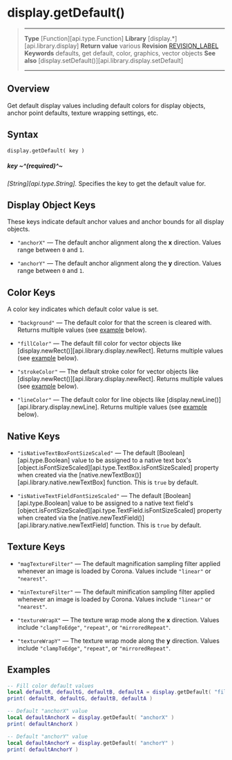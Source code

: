 
# display.getDefault()

> --------------------- ------------------------------------------------------------------------------------------
> __Type__              [Function][api.type.Function]
> __Library__           [display.*][api.library.display]
> __Return value__      various
> __Revision__          [REVISION_LABEL](REVISION_URL)
> __Keywords__          defaults, get default, color, graphics, vector objects
> __See also__          [display.setDefault()][api.library.display.setDefault]
> --------------------- ------------------------------------------------------------------------------------------


## Overview

Get default display values including default colors for display objects, anchor point defaults, texture wrapping settings, etc.

## Syntax

	display.getDefault( key )

##### key ~^(required)^~
_[String][api.type.String]._ Specifies the key to get the default value for.


## Display Object Keys

These keys indicate default anchor values and anchor bounds for all display objects.

* `"anchorX"` &mdash; The default anchor alignment along the __x__ direction. Values range between `0` and `1`.

* `"anchorY"` &mdash; The default anchor alignment along the __y__ direction. Values range between `0` and `1`.


## Color Keys

A color key indicates which default color value is set.

* `"background"` &mdash; The default color for that the screen is cleared with. Returns multiple values (see [example](#examples) below).

* `"fillColor"` &mdash; The default fill color for vector objects like [display.newRect()][api.library.display.newRect]. Returns multiple values (see [example](#examples) below).

* `"strokeColor"` &mdash; The default stroke color for vector objects like [display.newRect()][api.library.display.newRect]. Returns multiple values (see [example](#examples) below).

* `"lineColor"` &mdash; The default color for line objects like [display.newLine()][api.library.display.newLine]. Returns multiple values (see [example](#examples) below).


## Native Keys

* `"isNativeTextBoxFontSizeScaled"` &mdash; The default [Boolean][api.type.Boolean] value to be assigned to a native text box's [object.isFontSizeScaled][api.type.TextBox.isFontSizeScaled] property when created via the [native.newTextBox()][api.library.native.newTextBox] function. This is `true` by default.

* `"isNativeTextFieldFontSizeScaled"` &mdash; The default [Boolean][api.type.Boolean] value to be assigned to a native text field's [object.isFontSizeScaled][api.type.TextField.isFontSizeScaled] property when created via the [native.newTextField()][api.library.native.newTextField] function. This is `true` by default.


## Texture Keys

* `"magTextureFilter"` &mdash; The default magnification sampling filter applied whenever an image is loaded by Corona. Values include `"linear"` or `"nearest"`.

* `"minTextureFilter"` &mdash; The default minification sampling filter applied whenever an image is loaded by Corona. Values include `"linear"` or `"nearest"`.

* `"textureWrapX"` &mdash; The texture wrap mode along the __x__ direction. Values include `"clampToEdge"`, `"repeat"`, or `"mirroredRepeat"`.

* `"textureWrapY"` &mdash; The texture wrap mode along the __y__ direction. Values include `"clampToEdge"`, `"repeat"`, or `"mirroredRepeat"`.


<a id="examples"></a>

## Examples

``````lua
-- Fill color default values
local defaultR, defaultG, defaultB, defaultA = display.getDefault( "fillColor" )
print( defaultR, defaultG, defaultB, defaultA )

-- Default "anchorX" value
local defaultAnchorX = display.getDefault( "anchorX" )
print( defaultAnchorX )

-- Default "anchorY" value
local defaultAnchorY = display.getDefault( "anchorY" )
print( defaultAnchorY )
``````
